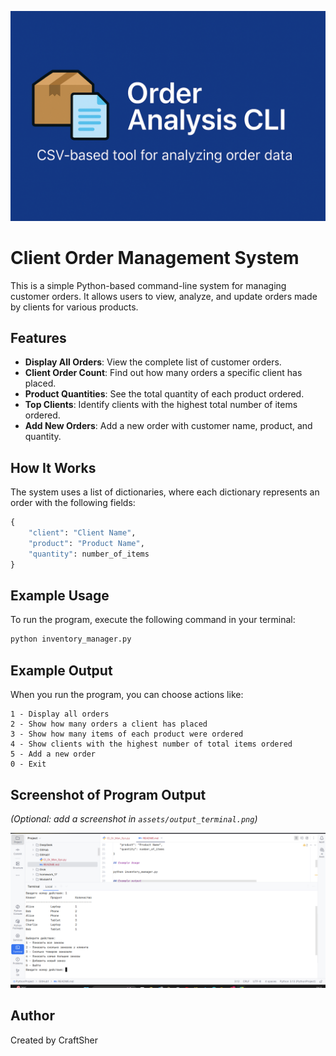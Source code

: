 ![Project Banner](banner.png)

# Client Order Management System

This is a simple Python-based command-line system for managing customer orders. It allows users to view, analyze, and update orders made by clients for various products.

## Features

- **Display All Orders**: View the complete list of customer orders.
- **Client Order Count**: Find out how many orders a specific client has placed.
- **Product Quantities**: See the total quantity of each product ordered.
- **Top Clients**: Identify clients with the highest total number of items ordered.
- **Add New Orders**: Add a new order with customer name, product, and quantity.

## How It Works

The system uses a list of dictionaries, where each dictionary represents an order with the following fields:

```python
{
    "client": "Client Name",
    "product": "Product Name",
    "quantity": number_of_items
}
```

## Example Usage

To run the program, execute the following command in your terminal:

```bash
python inventory_manager.py
```

## Example Output

When you run the program, you can choose actions like:

```
1 - Display all orders  
2 - Show how many orders a client has placed  
3 - Show how many items of each product were ordered  
4 - Show clients with the highest number of total items ordered  
5 - Add a new order  
0 - Exit
```

## Screenshot of Program Output

*(Optional: add a screenshot in `assets/output_terminal.png`)*

![Terminal Output](assets/output_terminal.png)

## Author

Created by CraftSher

